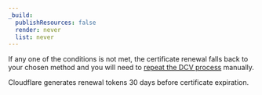 ```yaml
---
_build:
  publishResources: false
  render: never
  list: never
---
```


If any one of the conditions is not met, the certificate renewal falls back to your chosen method and you will need to [repeat the DCV process](/ssl/edge-certificates/changing-dcv-method/methods/txt/#get-dcv-values) manually.

Cloudflare generates renewal tokens 30 days before certificate expiration.